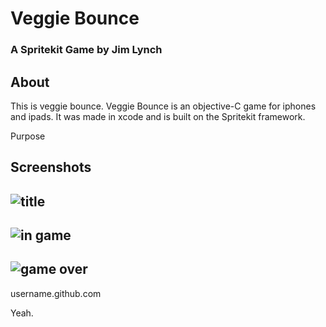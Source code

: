 # Veggie Bounce 
### A Spritekit Game by Jim Lynch

## About
This is veggie bounce. Veggie Bounce is an objective-C game for iphones and ipads. It was made in xcode and is built on the Spritekit framework. 


Purpose


Screenshots
---
![title](https://github.com/JimTheMan/veggie-bounce/blob/master/Veg%20Bounce/raw-artwork/screenshots/vb-screenshot-title.png)
---
![in game](https://github.com/JimTheMan/veggie-bounce/blob/master/Veg%20Bounce/raw-artwork/screenshots/vb-screenshot-in-game.png)
---
![game over](https://github.com/JimTheMan/veggie-bounce/blob/master/Veg%20Bounce/raw-artwork/screenshots/vb-screenshot-gameover.png)
---

username.github.com

Yeah.

